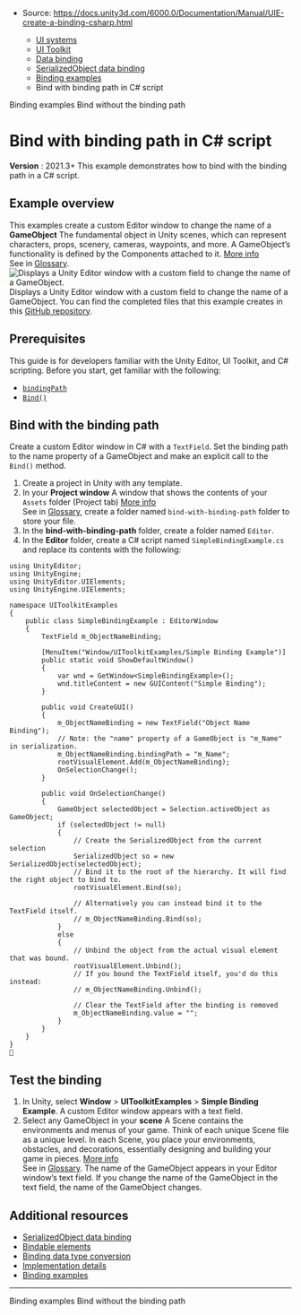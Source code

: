 * Source: https://docs.unity3d.com/6000.0/Documentation/Manual/UIE-create-a-binding-csharp.html

  * [UI systems](https://docs.unity3d.com/6000.0/Documentation/Manual/UIToolkits.html)
  * [UI Toolkit](https://docs.unity3d.com/6000.0/Documentation/Manual/UIElements.html)
  * [Data binding](https://docs.unity3d.com/6000.0/Documentation/Manual/UIE-data-binding.html)
  * [SerializedObject data binding](https://docs.unity3d.com/6000.0/Documentation/Manual/UIE-editor-binding.html)
  * [Binding examples](https://docs.unity3d.com/6000.0/Documentation/Manual/UIE-binding-examples.html)
  * Bind with binding path in C# script


[](https://docs.unity3d.com/6000.0/Documentation/Manual/UIE-binding-examples.html)
Binding examples
[](https://docs.unity3d.com/6000.0/Documentation/Manual/UIE-bind-without-bindpath.html)
Bind without the binding path
# Bind with binding path in C# script
**Version** : 2021.3+
This example demonstrates how to bind with the binding path in a C# script.
## Example overview
This examples create a custom Editor window to change the name of a **GameObject** The fundamental object in Unity scenes, which can represent characters, props, scenery, cameras, waypoints, and more. A GameObject’s functionality is defined by the Components attached to it. [More info](https://docs.unity3d.com/6000.0/Documentation/Manual/class-GameObject.html)  
See in [Glossary](https://docs.unity3d.com/6000.0/Documentation/Manual/Glossary.html#GameObject). 
![Displays a Unity Editor window with a custom field to change the name of a GameObject.](https://docs.unity3d.com/6000.0/Documentation/uploads/Main/uie_simple_binding.png) Displays a Unity Editor window with a custom field to change the name of a GameObject.
You can find the completed files that this example creates in this [GitHub repository](https://github.com/Unity-Technologies/ui-toolkit-manual-code-examples/tree/master/bind-with-binding-path).
## Prerequisites
This guide is for developers familiar with the Unity Editor, UI Toolkit, and C# scripting. Before you start, get familiar with the following:
  * [`bindingPath`](https://docs.unity3d.com/6000.0/Documentation/ScriptReference/UIElements.BindableElement-bindingPath.html)
  * [`Bind()`](https://docs.unity3d.com/6000.0/Documentation/ScriptReference/UIElements.BindingExtensions.Bind.html)


## Bind with the binding path
Create a custom Editor window in C# with a `TextField`. Set the binding path to the name property of a GameObject and make an explicit call to the `Bind()` method.
  1. Create a project in Unity with any template.
  2. In your **Project window** A window that shows the contents of your `Assets` folder (Project tab) [More info](https://docs.unity3d.com/6000.0/Documentation/Manual/ProjectView.html)  
See in [Glossary](https://docs.unity3d.com/6000.0/Documentation/Manual/Glossary.html#Projectwindow), create a folder named `bind-with-binding-path` folder to store your file.
  3. In the **bind-with-binding-path** folder, create a folder named `Editor`.
  4. In the **Editor** folder, create a C# script named `SimpleBindingExample.cs` and replace its contents with the following:
```
using UnityEditor;
using UnityEngine;
using UnityEditor.UIElements;
using UnityEngine.UIElements;

namespace UIToolkitExamples
{
    public class SimpleBindingExample : EditorWindow
    {
        TextField m_ObjectNameBinding;

        [MenuItem("Window/UIToolkitExamples/Simple Binding Example")]
        public static void ShowDefaultWindow()
        {
            var wnd = GetWindow<SimpleBindingExample>();
            wnd.titleContent = new GUIContent("Simple Binding");
        }

        public void CreateGUI()
        {
            m_ObjectNameBinding = new TextField("Object Name Binding");
            // Note: the "name" property of a GameObject is "m_Name" in serialization.
            m_ObjectNameBinding.bindingPath = "m_Name";
            rootVisualElement.Add(m_ObjectNameBinding);
            OnSelectionChange();
        }

        public void OnSelectionChange()
        {
            GameObject selectedObject = Selection.activeObject as GameObject;
            if (selectedObject != null)
            {
                // Create the SerializedObject from the current selection
                SerializedObject so = new SerializedObject(selectedObject);
                // Bind it to the root of the hierarchy. It will find the right object to bind to.
                rootVisualElement.Bind(so);

                // Alternatively you can instead bind it to the TextField itself.
                // m_ObjectNameBinding.Bind(so);
            }
            else
            {
                // Unbind the object from the actual visual element that was bound.
                rootVisualElement.Unbind();
                // If you bound the TextField itself, you'd do this instead:
                // m_ObjectNameBinding.Unbind();

                // Clear the TextField after the binding is removed
                m_ObjectNameBinding.value = "";
            }
        }
    }
}

```



## Test the binding
  1. In Unity, select **Window** > **UIToolkitExamples** > **Simple Binding Example**. A custom Editor window appears with a text field.
  2. Select any GameObject in your **scene** A Scene contains the environments and menus of your game. Think of each unique Scene file as a unique level. In each Scene, you place your environments, obstacles, and decorations, essentially designing and building your game in pieces. [More info](https://docs.unity3d.com/6000.0/Documentation/Manual/CreatingScenes.html)  
See in [Glossary](https://docs.unity3d.com/6000.0/Documentation/Manual/Glossary.html#Scene). The name of the GameObject appears in your Editor window’s text field. If you change the name of the GameObject in the text field, the name of the GameObject changes.


## Additional resources
  * [SerializedObject data binding](https://docs.unity3d.com/6000.0/Documentation/Manual/UIE-Binding.html)
  * [Bindable elements](https://docs.unity3d.com/6000.0/Documentation/Manual/UIE-bindable-elements.html)
  * [Binding data type conversion](https://docs.unity3d.com/6000.0/Documentation/Manual/UIE-binding-data-type-conversion.html)
  * [Implementation details](https://docs.unity3d.com/6000.0/Documentation/Manual/UIE-binding-implementation-details.html)
  * [Binding examples](https://docs.unity3d.com/6000.0/Documentation/Manual/UIE-binding-examples.html)


* * *
[](https://docs.unity3d.com/6000.0/Documentation/Manual/UIE-binding-examples.html)
Binding examples
[](https://docs.unity3d.com/6000.0/Documentation/Manual/UIE-bind-without-bindpath.html)
Bind without the binding path
